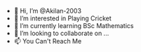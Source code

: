 - 👋 Hi, I’m @Akilan-2003
- 👀 I’m interested in Playing Cricket
- 🌱 I’m currently learning BSc Mathematics
- 💞️ I’m looking to collaborate on ...
- 📫 You Can't Reach Me

<!---
Akilan-2003/Akilan-2003 is a ✨ special ✨ repository because its `README.md` (this file) appears on your GitHub profile.
You can click the Preview link to take a look at your changes.
--->
